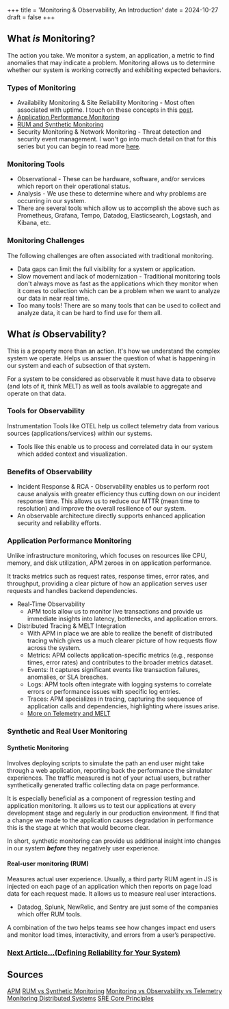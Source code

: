 +++
title = 'Monitoring & Observability, An Introduction'
date = 2024-10-27
draft = false
+++
## What ***is*** Monitoring?
The action you take. We monitor a system, an application, a metric to find anomalies that may indicate a problem. Monitoring allows us to determine whether our system is working correctly and exhibiting expected behaviors.

### Types of Monitoring
- Availability Monitoring & Site Reliability Monitoring - Most often associated with uptime. I touch on these concepts in this [post](https://notsuoholi.github.io/posts/srecore/#monitoring--alerting).
- [Application Performance Monitoring](#application-performance-monitoring)
- [RUM and Synthetic Monitoring](#synthetic-and-real-user-monitoring)
- Security Monitoring & Network Monitoring - Threat detection and security event management. I won't go into much detail on that for this series but you can begin to read more [here](https://www.splunk.com/en_us/blog/learn/security-monitoring.html).

### Monitoring Tools
- Observational - These can be hardware, software, and/or services which report on their operational status.
- Analysis - We use these to determine where and why problems are occurring in our system.
- There are several tools which allow us to accomplish the above such as Prometheus, Grafana, Tempo, Datadog,  Elasticsearch, Logstash, and Kibana, etc.

### Monitoring Challenges
The following challenges are often associated with traditional monitoring.
- Data gaps can limit the full visibility for a system or application.
- Slow movement and lack of modernization - Traditional monitoring tools don't always move as fast as the applications which they monitor when it comes to collection which can be a problem when we want to analyze our data in near real time.
- Too many tools! There are so many tools that can be used to collect and analyze data, it can be hard to find use for them all.

## What ***is*** Observability?
This is a property more than an action. It's how we understand the complex system we operate. Helps us answer the question of what is happening in our system and each of subsection of that system.

For a system to be considered as observable it must have data to observe (and lots of it, think MELT) as well as tools available to aggregate and operate on that data.

### Tools for Observability
Instrumentation Tools like OTEL help us collect telemetry data from various sources (applications/services) within our systems.
- Tools like this enable us to process and correlated data in our system which added context and visualization.

### Benefits of Observability
- Incident Response & RCA - Observability enables us to perform root cause analysis with greater efficiency thus cutting down on our incident response time. This allows us to reduce our MTTR (mean time to resolution) and improve the overall resilience of our system.
- An observable architecture directly supports enhanced application security and reliability efforts.

### Application Performance Monitoring
Unlike infrastructure monitoring, which focuses on resources like CPU, memory, and disk utilization, APM zeroes in on application performance.

It tracks metrics such as request rates, response times, error rates, and throughput, providing a clear picture of how an application serves user requests and handles backend dependencies.

- Real-Time Observability
    - APM tools allow us to monitor live transactions and provide us immediate insights into latency, bottlenecks, and application errors.
- Distributed Tracing & MELT Integration
    - With APM in place we are able to realize the benefit of distributed tracing which gives us a much clearer picture of how requests flow across the system.
    - Metrics: APM collects application-specific metrics (e.g., response times, error rates) and contributes to the broader metrics dataset.
    - Events: It captures significant events like transaction failures, anomalies, or SLA breaches.
    - Logs: APM tools often integrate with logging systems to correlate errors or performance issues with specific log entries.
    - Traces: APM specializes in tracing, capturing the sequence of application calls and dependencies, highlighting where issues arise.
    - [More on Telemetry and MELT](IntroToTelemetry)

### Synthetic and Real User Monitoring
#### Synthetic Monitoring
Involves deploying scripts to simulate the path an end user might take through a web application, reporting back the performance the simulator experiences. The traffic measured is not of your actual users, but rather synthetically generated traffic collecting data on page performance.

It is especially beneficial as a component of regression testing and application monitoring. It allows us to test our applications at every development stage and regularly in our production environment. If find that a change we made to the application causes degradation in performance this is the stage at which that would become clear. 

In short, synthetic monitoring can provide us additional insight into changes in our system ***before*** they negatively user experience.

#### Real-user monitoring (RUM)
Measures actual user experience. Usually, a third party RUM agent in JS is injected on each page of an application which then reports on page load data for each request made. It allows us to measure real user interactions.
- Datadog, Splunk, NewRelic, and Sentry are just some of the companies which offer RUM tools.

A combination of the two helps teams see how changes impact end users and monitor load times, interactivity, and errors from a user’s perspective.

### [Next Article...(Defining Reliability for Your System)](DefiningReliability)

## Sources
[APM](https://www.splunk.com/en_us/blog/learn/apm-application-performance-monitoring.html)
[RUM vs Synthetic Monitoring](https://www.splunk.com/en_us/blog/learn/apm-application-performance-monitoring.html)
[Monitoring vs Observability vs Telemetry](https://www.splunk.com/en_us/blog/learn/observability-vs-monitoring-vs-telemetry.html)
[Monitoring Distributed Systems](https://sre.google/sre-book/monitoring-distributed-systems/)
[SRE Core Principles](https://notsuoholi.github.io/posts/srecore/#monitoring--alerting)